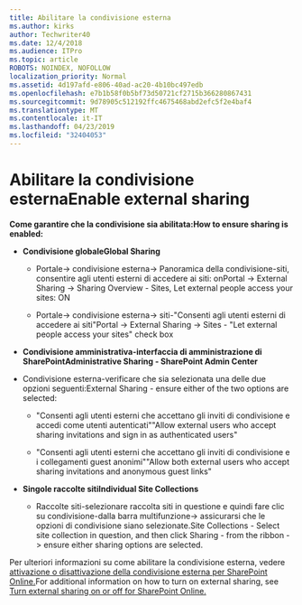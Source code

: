 ```yaml
---
title: Abilitare la condivisione esterna
ms.author: kirks
author: Techwriter40
ms.date: 12/4/2018
ms.audience: ITPro
ms.topic: article
ROBOTS: NOINDEX, NOFOLLOW
localization_priority: Normal
ms.assetid: 4d197afd-e806-40ad-ac20-4b10bc497edb
ms.openlocfilehash: e7b1b58f0b5bf73d50721cf2715b366280867431
ms.sourcegitcommit: 9d78905c512192ffc4675468abd2efc5f2e4baf4
ms.translationtype: MT
ms.contentlocale: it-IT
ms.lasthandoff: 04/23/2019
ms.locfileid: "32404053"
---
```

# <a name="enable-external-sharing"></a><span data-ttu-id="d92f2-102">Abilitare la condivisione esterna</span><span class="sxs-lookup"><span data-stu-id="d92f2-102">Enable external sharing</span></span>

 <span data-ttu-id="d92f2-103">**Come garantire che la condivisione sia abilitata:**</span><span class="sxs-lookup"><span data-stu-id="d92f2-103">**How to ensure sharing is enabled:**</span></span>
  
- <span data-ttu-id="d92f2-104">**Condivisione globale**</span><span class="sxs-lookup"><span data-stu-id="d92f2-104">**Global Sharing**</span></span>
    
  - <span data-ttu-id="d92f2-105">Portale-\> condivisione esterna-\> Panoramica della condivisione-siti, consentire agli utenti esterni di accedere ai siti: on</span><span class="sxs-lookup"><span data-stu-id="d92f2-105">Portal -\> External Sharing -\> Sharing Overview - Sites, Let external people access your sites: ON</span></span>
    
  - <span data-ttu-id="d92f2-106">Portale-\> condivisione esterna-\> siti-"Consenti agli utenti esterni di accedere ai siti"</span><span class="sxs-lookup"><span data-stu-id="d92f2-106">Portal -\> External Sharing -\> Sites - "Let external people access your sites" check box</span></span>
    
- <span data-ttu-id="d92f2-107">**Condivisione amministrativa-interfaccia di amministrazione di SharePoint**</span><span class="sxs-lookup"><span data-stu-id="d92f2-107">**Administrative Sharing - SharePoint Admin Center**</span></span>
    
- <span data-ttu-id="d92f2-108">Condivisione esterna-verificare che sia selezionata una delle due opzioni seguenti:</span><span class="sxs-lookup"><span data-stu-id="d92f2-108">External Sharing - ensure either of the two options are selected:</span></span>
    
  - <span data-ttu-id="d92f2-109">"Consenti agli utenti esterni che accettano gli inviti di condivisione e accedi come utenti autenticati"</span><span class="sxs-lookup"><span data-stu-id="d92f2-109">"Allow external users who accept sharing invitations and sign in as authenticated users"</span></span>
    
  - <span data-ttu-id="d92f2-110">"Consenti agli utenti esterni che accettano gli inviti di condivisione e i collegamenti guest anonimi"</span><span class="sxs-lookup"><span data-stu-id="d92f2-110">"Allow both external users who accept sharing invitations and anonymous guest links"</span></span>
    
- <span data-ttu-id="d92f2-111">**Singole raccolte siti**</span><span class="sxs-lookup"><span data-stu-id="d92f2-111">**Individual Site Collections**</span></span>
    
  - <span data-ttu-id="d92f2-112">Raccolte siti-selezionare raccolta siti in questione e quindi fare clic su condivisione-dalla barra multifunzione-\> assicurarsi che le opzioni di condivisione siano selezionate.</span><span class="sxs-lookup"><span data-stu-id="d92f2-112">Site Collections - Select site collection in question, and then click Sharing - from the ribbon -\> ensure either sharing options are selected.</span></span>
    
<span data-ttu-id="d92f2-113">Per ulteriori informazioni su come abilitare la condivisione esterna, vedere [attivazione o disattivazione della condivisione esterna per SharePoint Online.](https://go.microsoft.com/fwlink/?linkid=2047681&amp;clcid=0x409)</span><span class="sxs-lookup"><span data-stu-id="d92f2-113">For additional information on how to turn on external sharing, see [Turn external sharing on or off for SharePoint Online.](https://go.microsoft.com/fwlink/?linkid=2047681&amp;clcid=0x409)</span></span>
  

